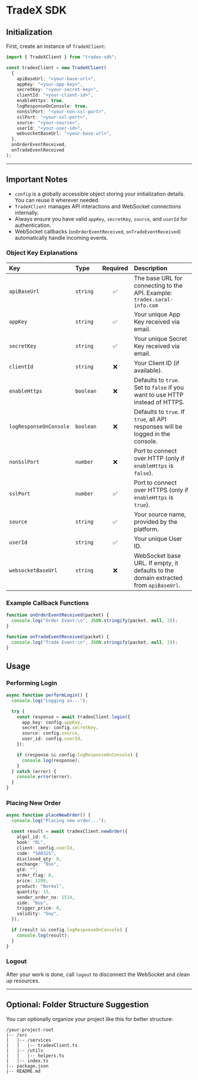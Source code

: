 # TradeX SDK

## Initialization

First, create an instance of `TradeXClient`:

```ts
import { TradeXClient } from "tradex-sdk";

const tradexClient = new TradeXClient(
  {
    apiBaseUrl: "<your-base-url>",
    appKey: "<your-app-key>",
    secretKey: "<your-secret-key>",
    clientId: "<your-client-id>",
    enableHttps: true,
    logResponseOnConsole: true,
    nonSslPort: "<your-non-ssl-port>",
    sslPort: "<your-ssl-port>",
    source: "<your-source>",
    userId: "<your-user-id>",
    websocketBaseUrl: "<your-base-url>",
  },
  onOrderEventReceived,
  onTradeEventReceived
);
```

---

## Important Notes

- `config` is a globally accessible object storing your initialization details. You can reuse it wherever needed.
- `TradeXClient` manages API interactions and WebSocket connections internally.
- Always ensure you have valid `appKey`, `secretKey`, `source`, and `userId` for authentication.
- WebSocket callbacks (`onOrderEventReceived`, `onTradeEventReceived`) automatically handle incoming events.

### Object Key Explanations

| Key                    | Type      | Required | Description                                                                          |
| :--------------------- | :-------- | :------: | :----------------------------------------------------------------------------------- |
| `apiBaseUrl`           | `string`  |    ✅    | The base URL for connecting to the API. Example: `tradex.saral-info.com`             |
| `appKey`               | `string`  |    ✅    | Your unique App Key received via email.                                              |
| `secretKey`            | `string`  |    ✅    | Your unique Secret Key received via email.                                           |
| `clientId`             | `string`  |    ❌    | Your Client ID (if available).                                                       |
| `enableHttps`          | `boolean` |    ❌    | Defaults to `true`. Set to `false` if you want to use HTTP instead of HTTPS.         |
| `logResponseOnConsole` | `boolean` |    ❌    | Defaults to `true`. If `true`, all API responses will be logged in the console.      |
| `nonSslPort`           | `number`  |    ❌    | Port to connect over HTTP (only if `enableHttps` is `false`).                        |
| `sslPort`              | `number`  |    ✅    | Port to connect over HTTPS (only if `enableHttps` is `true`).                        |
| `source`               | `string`  |    ✅    | Your source name, provided by the platform.                                          |
| `userId`               | `string`  |    ✅    | Your unique User ID.                                                                 |
| `websocketBaseUrl`     | `string`  |    ❌    | WebSocket base URL. If empty, it defaults to the domain extracted from `apiBaseUrl`. |

### Example Callback Functions

```ts
function onOrderEventReceived(packet) {
  console.log("Order Event:\n", JSON.stringify(packet, null, 2));
}

function onTradeEventReceived(packet) {
  console.log("Trade Event:\n", JSON.stringify(packet, null, 2));
}
```

## Usage

### Performing Login

```ts
async function performLogin() {
  console.log("Logging in...");

  try {
    const response = await tradexClient.login({
      app_key: config.appKey,
      secret_key: config.secretKey,
      source: config.source,
      user_id: config.userId,
    });

    if (response && config.logResponseOnConsole) {
      console.log(response);
    }
  } catch (error) {
    console.error(error);
  }
}
```

### Placing New Order

```ts
async function placeNewOrder() {
  console.log("Placing new order...");

  const result = await tradexClient.newOrder({
    algol_id: 0,
    book: "RL",
    client: config.userId,
    code: "500325",
    disclosed_qty: 0,
    exchange: "Bse",
    gtd: "",
    order_flag: 0,
    price: 1290,
    product: "Normal",
    quantity: 15,
    sender_order_no: 1514,
    side: "Buy",
    trigger_price: 0,
    validity: "Day",
  });

  if (result && config.logResponseOnConsole) {
    console.log(result);
  }
}
```

### Logout

After your work is done, call `logout` to disconnect the WebSocket and clean up resources.

---

## **Optional**: Folder Structure Suggestion

You can optionally organize your project like this for better structure:

```
/your-project-root
|-- /src
|   |-- /services
|   |   |-- tradexClient.ts
|   |-- /utils
|   |   |-- helpers.ts
|   |-- index.ts
|-- package.json
|-- README.md
```
